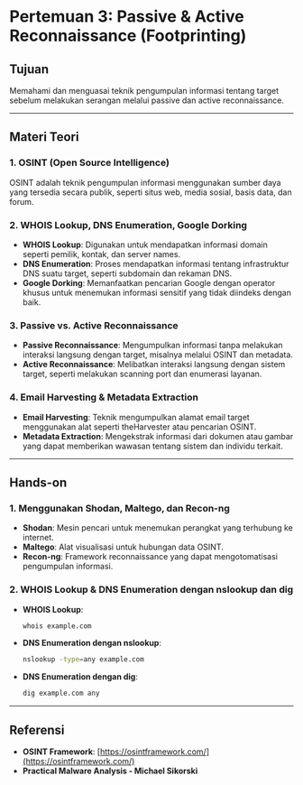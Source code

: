 # Pertemuan 3: Passive & Active Reconnaissance (Footprinting)

## Tujuan
Memahami dan menguasai teknik pengumpulan informasi tentang target sebelum melakukan serangan melalui passive dan active reconnaissance.

---
## Materi Teori

### 1. OSINT (Open Source Intelligence)
OSINT adalah teknik pengumpulan informasi menggunakan sumber daya yang tersedia secara publik, seperti situs web, media sosial, basis data, dan forum.

### 2. WHOIS Lookup, DNS Enumeration, Google Dorking
- **WHOIS Lookup**: Digunakan untuk mendapatkan informasi domain seperti pemilik, kontak, dan server names.
- **DNS Enumeration**: Proses mendapatkan informasi tentang infrastruktur DNS suatu target, seperti subdomain dan rekaman DNS.
- **Google Dorking**: Memanfaatkan pencarian Google dengan operator khusus untuk menemukan informasi sensitif yang tidak diindeks dengan baik.

### 3. Passive vs. Active Reconnaissance
- **Passive Reconnaissance**: Mengumpulkan informasi tanpa melakukan interaksi langsung dengan target, misalnya melalui OSINT dan metadata.
- **Active Reconnaissance**: Melibatkan interaksi langsung dengan sistem target, seperti melakukan scanning port dan enumerasi layanan.

### 4. Email Harvesting & Metadata Extraction
- **Email Harvesting**: Teknik mengumpulkan alamat email target menggunakan alat seperti theHarvester atau pencarian OSINT.
- **Metadata Extraction**: Mengekstrak informasi dari dokumen atau gambar yang dapat memberikan wawasan tentang sistem dan individu terkait.

---
## Hands-on

### 1. Menggunakan Shodan, Maltego, dan Recon-ng
- **Shodan**: Mesin pencari untuk menemukan perangkat yang terhubung ke internet.
- **Maltego**: Alat visualisasi untuk hubungan data OSINT.
- **Recon-ng**: Framework reconnaissance yang dapat mengotomatisasi pengumpulan informasi.

### 2. WHOIS Lookup & DNS Enumeration dengan nslookup dan dig
- **WHOIS Lookup**:
  ```bash
  whois example.com
  ```
- **DNS Enumeration dengan nslookup**:
  ```bash
  nslookup -type=any example.com
  ```
- **DNS Enumeration dengan dig**:
  ```bash
  dig example.com any
  ```

---
## Referensi
- **OSINT Framework**: [https://osintframework.com/](https://osintframework.com/)
- **Practical Malware Analysis - Michael Sikorski**
